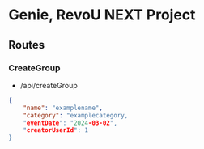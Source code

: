 # Genie, RevoU NEXT Project

## Routes

### CreateGroup

- /api/createGroup

```json
{
    "name": "examplename",
    "category": "examplecategory,
    "eventDate": "2024-03-02",
    "creatorUserId": 1
}
```
